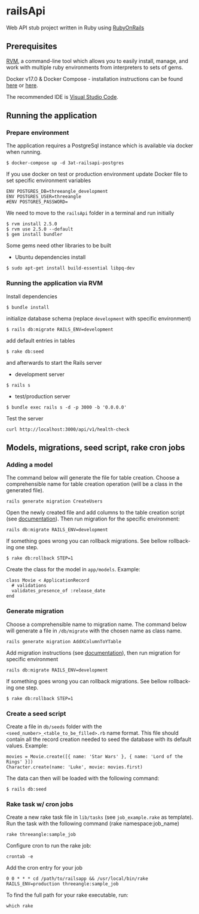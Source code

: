 # railsApi

Web API stub project written in Ruby using [RubyOnRails](https://rubyonrails.org/)

## Prerequisites

[RVM](https://rvm.io/rvm/install), a command-line tool which allows you to easily install, manage, and work with multiple ruby environments from interpreters to sets of gems.

Docker v17.0 & Docker Compose - installation instructions can be found [here](https://docs.docker.com/install/) or [here](https://docs.docker.com/compose/install/).

The recommended IDE is [Visual Studio Code](https://code.visualstudio.com/).

## Running the application


### Prepare environment

The application requires a PostgreSql instance which is available via docker when running.
```
$ docker-compose up -d 3at-railsapi-postgres
```
If you use docker on test or production environment update Docker file to set specific environment variables
```
ENV POSTGRES_DB=threeangle_development
ENV POSTGRES_USER=threeangle
#ENV POSTGRES_PASSWORD=
```

We need to move to the `railsApi` folder in a terminal and run initially
```
$ rvm install 2.5.0
$ rvm use 2.5.0 --default
$ gem install bundler
```

Some gems need other libraries to be built
- Ubuntu dependencies install
```
$ sudo apt-get install build-essential libpq-dev
```

### Running the application via RVM

Install dependencies

```
$ bundle install
```
initialize database schema (replace `development` with specific environment)
```
$ rails db:migrate RAILS_ENV=development
```
add default entries in tables
```
$ rake db:seed
```

and afterwards to start the Rails server
- development server
```
$ rails s
```
- test/production server
```
$ bundle exec rails s -d -p 3000 -b '0.0.0.0'
```

Test the server
```
curl http://localhost:3000/api/v1/health-check
```


## Models, migrations, seed script, rake cron jobs

### Adding a model
The command below will generate the file for table creation. Choose a comprehensible name for table creation operation (will be a class in the generated file).
```
rails generate migration CreateUsers
```
Open the newly created file and add columns to the table creation script (see [documentation](https://api.rubyonrails.org/classes/ActiveRecord/Migration.html)). Then run migration for the specific environment:
```
rails db:migrate RAILS_ENV=development
```
If something goes wrong you can rollback migrations. See bellow rollback-ing one step.
```
$ rake db:rollback STEP=1
```
Create the class for the model in `app/models`. Example:
```
class Movie < ApplicationRecord
  # validations
  validates_presence_of :release_date
end
```


### Generate migration
Choose a comprehensible name to migration name. The command below will generate a file in `/db/migrate` with the chosen name as class name.
```
rails generate migration AddXColumnToYTable
```
Add migration instructions (see [documentation](https://api.rubyonrails.org/classes/ActiveRecord/Migration.html)), then run migration for specific environment
```
rails db:migrate RAILS_ENV=development
```
If something goes wrong you can rollback migrations. See bellow rollback-ing one step.
```
$ rake db:rollback STEP=1
```

### Create a seed script
Create a file in `db/seeds` folder with the `<seed_number>_<table_to_be_filled>.rb` name format. 
This file should contain all the record creation needed to seed the database with its default values. Example:
```
movies = Movie.create([{ name: 'Star Wars' }, { name: 'Lord of the Rings' }])
Character.create(name: 'Luke', movie: movies.first)
```
The data can then will be loaded with the following command:
```
$ rails db:seed
```

### Rake task w/ cron jobs
Create a new rake task file in `lib/tasks` (see `job_example.rake` as template).
Run the task with the following command (rake namespace:job_name)
```
rake threeangle:sample_job
```
Configure cron to run the rake job:
```
crontab -e
```
Add the cron entry for your job
```
0 0 * * * cd /path/to/railsapp && /usr/local/bin/rake RAILS_ENV=production threeangle:sample_job
```
To find the full path for your rake executable, run:
```
which rake
```

